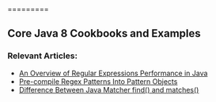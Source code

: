=========

## Core Java 8 Cookbooks and Examples

### Relevant Articles: 
- [An Overview of Regular Expressions Performance in Java](https://www.baeldung.com/java-regex-performance)
- [Pre-compile Regex Patterns Into Pattern Objects](https://www.baeldung.com/java-regex-pre-compile)
- [Difference Between Java Matcher find() and matches()](https://www.baeldung.com/java-matcher-find-vs-matches)
